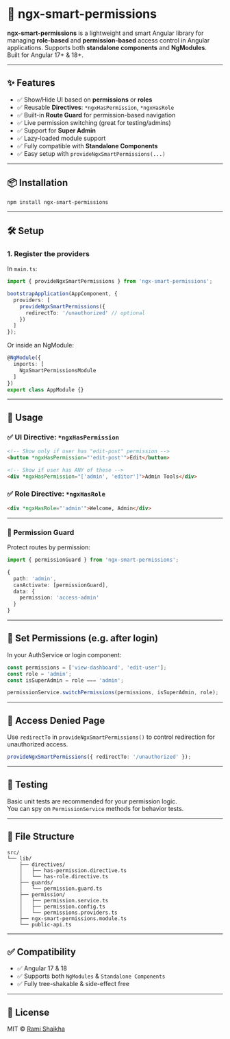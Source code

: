 # 🔐 ngx-smart-permissions

**ngx-smart-permissions** is a lightweight and smart Angular library for managing **role-based** and **permission-based** access control in Angular applications. Supports both **standalone components** and **NgModules**.  
Built for Angular 17+ & 18+.

---

## ✨ Features

- ✅ Show/Hide UI based on **permissions** or **roles**
- ✅ Reusable **Directives**: `*ngxHasPermission`, `*ngxHasRole`
- ✅ Built-in **Route Guard** for permission-based navigation
- ✅ Live permission switching (great for testing/admins)
- ✅ Support for **Super Admin**
- ✅ Lazy-loaded module support
- ✅ Fully compatible with **Standalone Components**
- ✅ Easy setup with `provideNgxSmartPermissions(...)`

---

## 📦 Installation

```bash
npm install ngx-smart-permissions
```

---

## 🛠️ Setup

### 1. Register the providers

In `main.ts`:

```ts
import { provideNgxSmartPermissions } from 'ngx-smart-permissions';

bootstrapApplication(AppComponent, {
  providers: [
    provideNgxSmartPermissions({
      redirectTo: '/unauthorized' // optional
    })
  ]
});
```

Or inside an NgModule:

```ts
@NgModule({
  imports: [
    NgxSmartPermissionsModule
  ]
})
export class AppModule {}
```

---

## 🧠 Usage

### ✅ UI Directive: `*ngxHasPermission`

```html
<!-- Show only if user has "edit-post" permission -->
<button *ngxHasPermission="'edit-post'">Edit</button>

<!-- Show if user has ANY of these -->
<div *ngxHasPermission="['admin', 'editor']">Admin Tools</div>
```

### ✅ Role Directive: `*ngxHasRole`

```html
<div *ngxHasRole="'admin'">Welcome, Admin</div>
```

---

### 🔐 Permission Guard

Protect routes by permission:

```ts
import { permissionGuard } from 'ngx-smart-permissions';

{
  path: 'admin',
  canActivate: [permissionGuard],
  data: {
    permission: 'access-admin'
  }
}
```

---

## 🔄 Set Permissions (e.g. after login)

In your AuthService or login component:

```ts
const permissions = ['view-dashboard', 'edit-user'];
const role = 'admin';
const isSuperAdmin = role === 'admin';

permissionService.switchPermissions(permissions, isSuperAdmin, role);
```

---

## 🚫 Access Denied Page

Use `redirectTo` in `provideNgxSmartPermissions()` to control redirection for unauthorized access.

```ts
provideNgxSmartPermissions({ redirectTo: '/unauthorized' });
```

---

## 🧪 Testing

Basic unit tests are recommended for your permission logic.  
You can spy on `PermissionService` methods for behavior tests.

---

## 📁 File Structure

```
src/
└── lib/
    ├── directives/
    │   ├── has-permission.directive.ts
    │   └── has-role.directive.ts
    ├── guards/
    │   └── permission.guard.ts
    ├── permission/
    │   ├── permission.service.ts
    │   ├── permission.config.ts
    │   └── permissions.providers.ts
    ├── ngx-smart-permissions.module.ts
    └── public-api.ts
```

---

## ✅ Compatibility

- ✅ Angular 17 & 18
- ✅ Supports both `NgModules` & `Standalone Components`
- ✅ Fully tree-shakable & side-effect free

---

## 📄 License

MIT © [Rami Shaikha](https://github.com/rami-sheikha-dev/ngx-smart-permissions)

